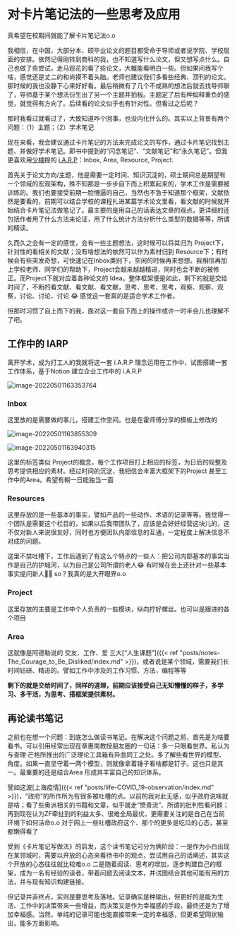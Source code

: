 # 对卡片笔记法的一些思考及应用



真希望在校期间就能了解卡片笔记法o.o

<!--more-->

我相信，在中国，大部分本、硕毕业论文的题目都受命于导师或者说学院、学校层面的安排。依然记得刚转到商科的我，也不知道写什么论文，但又想写点什么。自己也做了些尝试，走马观花的看了些论文，大概能看明白一些。但如果问我写个啥，感觉还是丈二的和尚摸不着头脑。老师也建议我们多看些经典、顶刊的论文。那时候的我也没静下心来好好看。最后稍微有了几个不成熟的想法后就去找导师聊了，导师基于某个想法衍生出了另一个主题并拍板。主题定了后有种如释重负的感觉，就觉得有方向了。后续看的论文似乎也有针对性。但看过之后呢？

那时我看过就看过了，大致知道咋个回事，也没内化什么的。其实以上背景有两个问题：（1）主题；（2）学术笔记

现在来看，我会建议通过卡片笔记的方法来完成论文的写作，通过卡片笔记找到主题、并做好学术笔记。即书中提到的“闪念笔记”、“文献笔记”和“永久笔记”。但我更喜欢用[少楠](https://web.okjike.com/u/7B1385A9-FCC9-4446-B8CE-472EAF6817B2)提的 [i.A.R.P](https://help.flomoapp.com/thinking/iarp.html#:~:text=%E7%AE%80%E5%8D%95%E7%9A%84%E6%96%B9%E5%BC%8F-,i.A.R.P,-%E6%9D%A5%E5%AF%B9%E5%86%85%E5%AE%B9)：Inbox, Area, Resource, Project. 

首先关于论文方向/主题，他是需要一定时间、知识沉淀的，硕士期间总是期望有一个领域的宏观架构，殊不知那是一步步自下而上积累起来的，学术工作是需要被训练的。我们也要接受前期一脸懵逼的自己，当然也不急于知道那个框架，文献依然是要看的，前期可以结合学校的课程扎进某篇学术论文里看，看文献的时候就开始结合卡片笔记法做笔记了。最主要的是用自己的话表达文章的观点，更详细的还包括作者用了什么方法来论证，用了什么统计方法分析什么类型的数据等等，所谓的精读。

久而久之会有一定的感觉，会有一些主题想法，这时候可以将其归为 Project下，针对性的看相关的文献；没有啥想法的依然可以作为素材归到 Resource下；有时候会有些突发奇想，可快速记在Inbox类别下，空闲的时候再来想想。我相信再加上学校老师、同学们的帮助下，Project会越来越越精进，同时也会不断的被修正。而Project下就对应着各种论文的 Idea。整体框架便是如此，剩下的就是交给时间了，不断的看文献、看文献、看文献，思考、思考、思考，观察、观察、观察，讨论、讨论、讨论 😂  感觉这一套真的是适合学术工作者。

但那时习惯了自上而下的我，面对这一套自下而上的操作或许一时半会儿也理解不了吧。

## 工作中的 IARP

离开学术，成为打工人的我就将这一套 i.A.R.P 理念运用在工作中，试图搭建一套工作体系，基于Notion 建立企业工作中的 i.A.R.P

![image-20220501163353764](https://gitee.com/unclehuzi/picture/raw/master/img/image-20220501163353764.png)

### Inbox

这里放的是需要做的事儿，搭建工作空间。也是在霍师傅分享的模板上修改的

![image-20220501163855309](https://gitee.com/unclehuzi/picture/raw/master/img/image-20220501163855309.png)

![image-20220501163940315](https://gitee.com/unclehuzi/picture/raw/master/img/image-20220501163940315.png)

这里的标签类似 Project的概念，每个工作项目打上相应的标签，为日后的规整及思考提供相应的素材。经过时间的沉淀，我相信会丰富大框架下的Project 甚至工作中的Area。希望有朝一日能独当一面 

### Resources

这里存放的是一些基本的事实，譬如产品的一些动作、术语的记录等等。我觉得一个团队是需要这个栏目的，如果以后我带团队了，应该是会好好经营这块儿的，这不仅对新人来说很友好，同时也方便团队内部信息的互通，一定程度上解决信息不对成的问题。

这里不禁吐槽下，工作后遇到了有这么个特点的一些人：把公司内部基本的事实当作是自己的护城河，以为自己是公司所谓的老人😂 有时候在会上还针对一些基本事实提问新人🤷‍♂️  so？我真的是大开眼界o.o

### Project

这里存放的主要是工作中个人负责的一些模块，纵向拧好螺丝。也可以是跟进的各个项目

### Area

这就像是阿德勒说的 交友、工作、爱 三大[“人生课题”]({{< ref "posts/notes-The_Courage_to_Be_Disliked/index.md" >}})，或者说是某个领域，需要我们长时间钻研、精进的。譬如工作中涉及的工作习惯、方法，编程等等

**剩下的就是交给时间了，同样的道理，前期应该接受自己无知懵懂的样子，多学习、多干活，为思考、搭框架提供素材。**

## 再论读书笔记

之前也在想一个问题：到底怎么做读书笔记。在解决这个问题之前，首先是为啥要看书。可以引用经常出现在章惠南教授朋友圈的一句话：多一只眼看世界。私认为与查理·芒格所推出的广泛理论工具箱有异曲同工之处。多了解些看世界的模型、角度。如果一直坚守着一两个模型，则就像拿着锤子看啥都是钉子。这也只是其一。最重要的还是结合Area 形成并丰富自己的知识体系。

譬如这波[上海疫情]({{< ref "posts/life-COVID_19-observation/index.md" >}})，“政府”的所作所为有很多被吐槽的点。以前的我对此无感，似乎政府说啥就是啥；看了些奥派相关的书籍和文章，似乎就走“愤青流”、所谓的批判性看问题；再到现在认为ZF牵扯到的利益太多、很难全局最优，更需要关注的是自己在当前环境下如何活命o.o 对于网上一些吐槽政府这个、那个的更多是吃瓜的心态，甚至都懒得看了

受到《卡片笔记写做法》的启发，这个读书笔记可分为俩阶段：一是作为小白出现在某领域时，需要以开放的心态来看待书中的观点，尝试用自己的话阐述，其实这个开放的心态往往就比较难o.o 二是随着阅读、思考的增加，逐步构建自己的框架，成为一名有经验的读者，带着问题去阅读文本，并试图结合其他可能有用的方法，并与现有知识构建链接。

但记录并非终点，实则是要思考及落地。记录确实是种输出，但更好的是能为生活、工作中的决策带来一些增益，而决策又是作为幸福感的手段，最终还是为了增加幸福感。当然，单纯的记录可能也能直接带来一定的幸福感，但更希望网状输出，能多方面影响。











<head> 
    <script defer src="https://use.fontawesome.com/releases/v5.0.13/js/all.js"></script> 
    <script defer src="https://use.fontawesome.com/releases/v5.0.13/js/v4-shims.js"></script> 
</head> 
<link rel="stylesheet" href="https://use.fontawesome.com/releases/v5.0.13/css/all.css">
